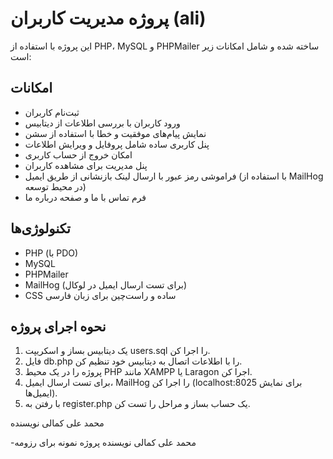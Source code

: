 # پروژه مدیریت کاربران (ali)

این پروژه با استفاده از PHP، MySQL و PHPMailer ساخته شده و شامل امکانات زیر است:

## امکانات

- ثبت‌نام کاربران
- ورود کاربران با بررسی اطلاعات از دیتابیس
- نمایش پیام‌های موفقیت و خطا با استفاده از سشن
- پنل کاربری ساده شامل پروفایل و ویرایش اطلاعات
- امکان خروج از حساب کاربری
- پنل مدیریت برای مشاهده کاربران
- فراموشی رمز عبور با ارسال لینک بازنشانی از طریق ایمیل (با استفاده از MailHog در محیط توسعه)
- فرم تماس با ما و صفحه درباره ما

## تکنولوژی‌ها

- PHP (با PDO)
- MySQL
- PHPMailer
- MailHog (برای تست ارسال ایمیل در لوکال)
- CSS ساده و راست‌چین برای زبان فارسی

## نحوه اجرای پروژه

1. یک دیتابیس بساز و اسکریپت users.sql را اجرا کن.
2. فایل db.php را با اطلاعات اتصال به دیتابیس خود تنظیم کن.
3. پروژه را در یک محیط PHP مانند XAMPP یا Laragon اجرا کن.
4. برای تست ارسال ایمیل، MailHog را اجرا کن (localhost:8025 برای نمایش ایمیل‌ها).
5. با رفتن به register.php یک حساب بساز و مراحل را تست کن.

محمد علی کمالی نویسنده

 -محمد علی کمالی نویسنده پروژه نمونه برای رزومه